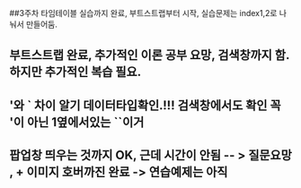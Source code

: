 ##3주차 타임테이블 실습까지 완료, 부트스트랩부터 시작, 실습문제는 index1,2로 나눠서 만들어둠.
## 부트스트랩 완료, 추가적인 이론 공부 요망, 검색창까지 함. 하지만 추가적인 복습 필요.
## '와 ` 차이 알기 데이터타입확인.!!! 검색창에서도 확인 꼭 '이 아닌 1옆에서있는 ``이거
## 팝업창 띄우는 것까지 OK, 근데 시간이 안됨 -- > 질문요망 , + 이미지 호버까진 완료 -> 연습예제는 아직